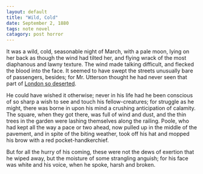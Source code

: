 ```yaml
---
layout: default
title: "Wild, Cold"
date: September 2, 1880
tags: note novel
catagory: post horror
---
```


It was a wild, cold, seasonable night of March, with a pale moon, lying on her back as though the wind had tilted her, and flying wrack of the most diaphanous and lawny texture. The wind made talking difficult, and flecked the blood into the face. It seemed to have swept the streets unusually bare of passengers, besides; for Mr. Utterson thought he had never seen that part of [London so deserted](http://google.com).

He could have wished it otherwise; never in his life had he been conscious of so sharp a wish to see and touch his fellow-creatures; for struggle as he might, there was borne in upon his mind a crushing anticipation of calamity. The square, when they got there, was full of wind and dust, and the thin trees in the garden were lashing themselves along the railing. Poole, who had kept all the way a pace or two ahead, now pulled up in the middle of the pavement, and in spite of the biting weather, took off his hat and mopped his brow with a red pocket-handkerchief.

But for all the hurry of his coming, these were not the dews of exertion that he wiped away, but the moisture of some strangling anguish; for his face was white and his voice, when he spoke, harsh and broken.

